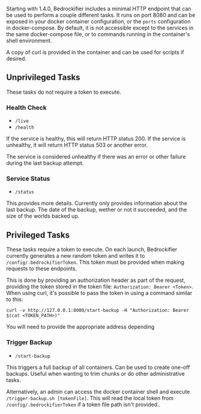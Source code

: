 Starting with 1.4.0, Bedrockifier includes a minimal HTTP endpoint that can be used to perform a couple different tasks. It runs on port 8080 and can be exposed in your docker container configuration, or the `ports` configuration in docker-compose. By default, it is not accessible except to the services in the same docker-compose file, or to commands running in the container's shell environment.

A copy of curl is provided in the container and can be used for scripts if desired.

## Unprivileged Tasks

These tasks do not require a token to execute.

### Health Check
- `/live`
- `/health`

If the service is healthy, this will return HTTP status 200. If the service is unhealthy, it will return HTTP status 503 or another error.

The service is considered unhealthy if there was an error or other failure during the last backup attempt.

### Service Status
- `/status`

This provides more details. Currently only provides information about the last backup. The date of the backup, wether or not it succeeded, and the size of the worlds backed up.

## Privileged Tasks

These tasks require a token to execute. On each launch, Bedrockifier currently generates a new random token and writes it to `/config/.bedrockifierToken`. This token must be provided when making requests to these endpoints.

This is done by providing an authorization header as part of the request, providing the token stored in the token file: `Authorization: Bearer <Token>`. When using curl, it's possible to pass the token in using a command similar to this:

```
curl -v http://127.0.0.1:8080/start-backup -H "Authorization: Bearer $(cat <TOKEN_PATH>)"
```

You will need to provide the appropriate address depending

### Trigger Backup
- `/start-backup`

This triggers a full backup of all containers. Can be used to create one-off backups. Useful when wanting to trim chunks or do other administrative tasks.

Alternatively, an admin can access the docker container shell and execute `/trigger-backup.sh [tokenFile]`. This will read the local token from `/config/.bedrockifierToken` if a token file path isn't provided..
